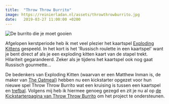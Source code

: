 ```yaml
---
title:  "Throw Throw Burrito"
image: https://reinierladan.nl/assets/throwthrowburrito.jpg
date:   2019-03-27 11:00:00 +0200
---
```


![De burrito die je moet gooien](https://reinierladan.nl/assets/throwthrowburrito.jpg)

Afgelopen kerstperiode heb ik met veel plezier het kaartspel [Exploding Kittens](https://explodingkittens.com) gespeeld. In het kort is het 'Russisch roulette in een kaartspel' want je bent direct af als je een exploding kitten kaart van de stapel trekt. Hilariteit gegarandeerd. Zeker als je tijdens het kaartspel ook nog gaat Russisch gourmette…

De bedenkers van Exploding Kitten (waarvan er een Matthew Inman is, de maker van [The Oatmeal](https://theoatmeal.com)) hebben nu een kickstarter opgezet voor hun nieuwe spel Throw Throw Burrito wat een kruising is tussen een kaartspel en [trefbal](https://nl.m.wikipedia.org/wiki/Trefbal). Volgens mij heb ik hiermee genoeg gezegd en zit je nu al op [de Kickstarterpagina van Throw Throw Burrito](https://www.kickstarter.com/projects/elanlee/throw-throw-burrito) om het project te ondersteunen.